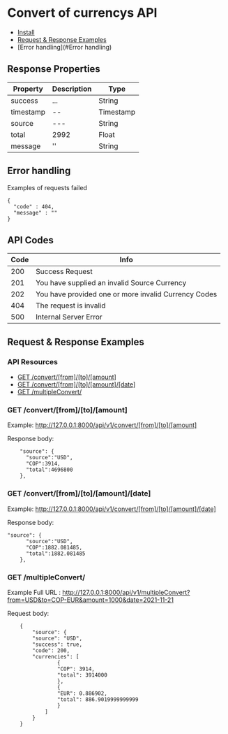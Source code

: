 

#  Convert of currencys API 

* [Install](#install)
* [Request & Response Examples](#request--response-examples)
* [Error handling](#Error handling)


## Response Properties


| Property    | Description        | Type     
| ----------- | --------------- | --------- | 
| success     | ...          | String      | 
| timestamp   |--| Timestamp | 
| source      | ---           | String   | 
| total      | 2992           | Float | 
| message      | ''           | String | 

## Error handling 

Examples of requests failed

    {
      "code" : 404,
      "message" : ""
    }

## API Codes

| Code  | Info        | 
| ----- | -------------------------------------------------| 
| 200   | Success  Request                                  | 
| 201   |You have supplied an invalid Source Currency       | 
| 202   |You have provided one or more invalid Currency Codes| 
| 404   |The request is invalid| 
| 500   | Internal Server Error                              | 


## Request & Response Examples

### API Resources

  - [GET /convert/[from]/[to]/[amount]](#get-convert)
  - [GET /convert/[from]/[to]/[amount]/[date]](#get-convert)
  - [GET /multipleConvert/](#get-multipleConvert)

### GET /convert/[from]/[to]/[amount]

Example: http://127.0.0.1:8000/api/v1/convert/[from]/[to]/[amount]

Response body:

        "source": {
          "source":"USD",
          "COP":3914,
          "total":4696800
        },
    

### GET /convert/[from]/[to]/[amount]/[date]

Example: http://127.0.0.1:8000/api/v1/convert/[from]/[to]/[amount]/[date]

Response body:

    "source": {
          "source":"USD",
          "COP":1882.081485,
          "total":1882.081485
        },



### GET /multipleConvert/

Example Full URL :  http://127.0.0.1:8000/api/v1/multipleConvert?from=USD&to=COP-EUR&amount=1000&date=2021-11-21

Request body:

        {
            "source": {
            "source": "USD",
            "success": true,
            "code": 200,
            "currencies": [
                    {
                    "COP": 3914,
                    "total": 3914000
                    },
                    {
                    "EUR": 0.886902,
                    "total": 886.9019999999999
                    }
                ]
            }
        }


